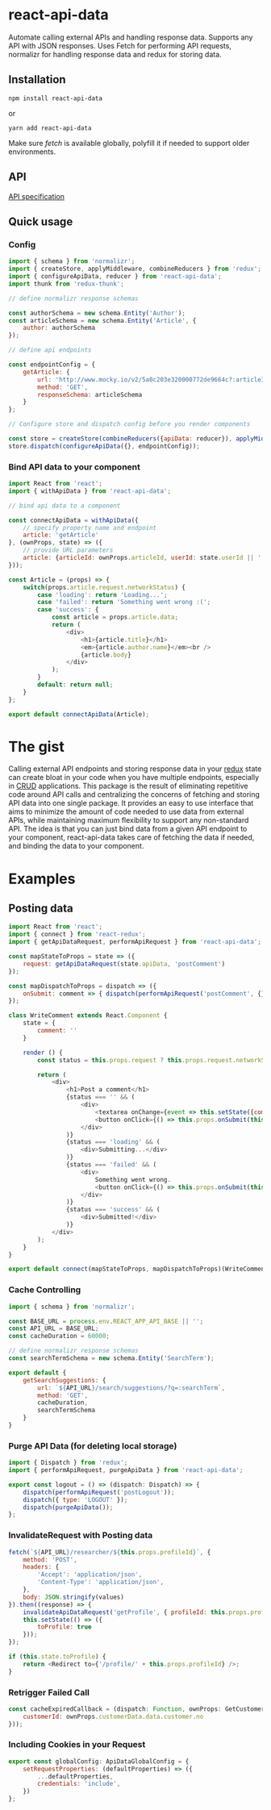 # react-api-data

Automate calling external APIs and handling response data. Supports any API with JSON responses. Uses Fetch for
performing API requests, normalizr for handling response data and redux for storing data.

## Installation

`npm install react-api-data`

or

`yarn add react-api-data`

Make sure _fetch_ is available globally, polyfill it if needed to support older environments.

## API

[API specification](api.md)

## Quick usage

### Config

```js
import { schema } from 'normalizr';
import { createStore, applyMiddleware, combineReducers } from 'redux';
import { configureApiData, reducer } from 'react-api-data';
import thunk from 'redux-thunk';

// define normalizr response schemas

const authorSchema = new schema.Entity('Author');
const articleSchema = new schema.Entity('Article', {
    author: authorSchema
});

// define api endpoints

const endpointConfig = {
    getArticle: {
        url: 'http://www.mocky.io/v2/5a0c203e320000772de9664c?:articleId/:userId',
        method: 'GET',
        responseSchema: articleSchema
    }
};

// Configure store and dispatch config before you render components

const store = createStore(combineReducers({apiData: reducer}), applyMiddleware(thunk));
store.dispatch(configureApiData({}, endpointConfig));
```

### Bind API data to your component

```js
import React from 'react';
import { withApiData } from 'react-api-data';

// bind api data to a component

const connectApiData = withApiData({
    // specify property name and endpoint
    article: 'getArticle'
}, (ownProps, state) => ({
    // provide URL parameters
    article: {articleId: ownProps.articleId, userId: state.userId || ''}
}));

const Article = (props) => {
    switch(props.article.request.networkStatus) {
        case 'loading': return 'Loading...';
        case 'failed': return 'Something went wrong :(';
        case 'success': {
            const article = props.article.data;
            return (
                <div>
                    <h1>{article.title}</h1>
                    <em>{article.author.name}</em><br />
                    {article.body}
                </div>
            );
        }
        default: return null;
    }
};

export default connectApiData(Article);
```

# The gist

Calling external API endpoints and storing response data in your [redux](https://redux.js.org) state can create
bloat in your code when you have multiple endpoints, especially in [CRUD](https://en.wikipedia.org/wiki/Create,_read,_update_and_delete)
applications. This package is the result of eliminating repetitive code around API calls and centralizing the concerns of
fetching and storing API data into one single package. It provides an easy to use interface that aims to minimize the
amount of code needed to use data from external APIs, while maintaining maximum flexibility to support any non-standard
API. The idea is that you can just bind data from a given API endpoint to your component, react-api-data takes care of
fetching the data if needed, and binding the data to your component. 

# Examples

## Posting data

```js
import React from 'react';
import { connect } from 'react-redux';
import { getApiDataRequest, performApiRequest } from 'react-api-data';

const mapStateToProps = state => ({
    request: getApiDataRequest(state.apiData, 'postComment')
});

const mapDispatchToProps = dispatch => ({
    onSubmit: comment => { dispatch(performApiRequest('postComment', {}, {comment})); }
});

class WriteComment extends React.Component {
    state = {
        comment: ''
    }

    render () {
        const status = this.props.request ? this.props.request.networkStatus : '';

        return (
            <div>
                <h1>Post a comment</h1>
                {status === '' && (
                    <div>
                        <textarea onChange={event => this.setState({comment: event.target.value})} />
                        <button onClick={() => this.props.onSubmit(this.state.comment)}>Submit</button>
                    </div>
                )}
                {status === 'loading' && (
                    <div>Submitting...</div>
                )}
                {status === 'failed' && (
                    <div>
                        Something went wrong.
                        <button onClick={() => this.props.onSubmit(this.state.comment)}>Try again</button>
                    </div>
                )}
                {status === 'success' && (
                    <div>Submitted!</div>
                )}
            </div>
        );
    }
}

export default connect(mapStateToProps, mapDispatchToProps)(WriteComment);
```

### Cache Controlling
```js
import { schema } from 'normalizr';

const BASE_URL = process.env.REACT_APP_API_BASE || '';
const API_URL = BASE_URL;
const cacheDuration = 60000;

// define normalizr response schemas
const searchTermSchema = new schema.Entity('SearchTerm');

export default {
    getSearchSuggestions: {
        url: `${API_URL}/search/suggestions/?q=:searchTerm`,
        method: 'GET',
        cacheDuration,
        searchTermSchema
    }
}
```

### Purge API Data (for deleting local storage)
```js
import { Dispatch } from 'redux';
import { performApiRequest, purgeApiData } from 'react-api-data';

export const logout = () => (dispatch: Dispatch) => {
    dispatch(performApiRequest('postLogout'));
    dispatch({ type: 'LOGOUT' });
    dispatch(purgeApiData());
};
```


### InvalidateRequest with Posting data
```js
fetch(`${API_URL}/researcher/${this.props.profileId}`, {
    method: 'POST',
    headers: {
        'Accept': 'application/json',
        'Content-Type': 'application/json',
    },
    body: JSON.stringify(values)
}).then((response) => {
    invalidateApiDataRequest('getProfile', { profileId: this.props.profileId });
    this.setState(() => ({
        toProfile: true
    }));
});

if (this.state.toProfile) {
    return <Redirect to={'/profile/' + this.props.profileId} />;
}
```

### Retrigger Failed Call 
```js
const cacheExpiredCallback = (dispatch: Function, ownProps: GetCustomerProps) => dispatch(invalidateApiDataRequest('getCustomer', {
    customerId: ownProps.customerData.data.customer.no 
}));

```

### Including Cookies in your Request
```js
export const globalConfig: ApiDataGlobalConfig = {
    setRequestProperties: (defaultProperties) => ({
        ...defaultProperties,
        credentials: 'include',
    })
};
```